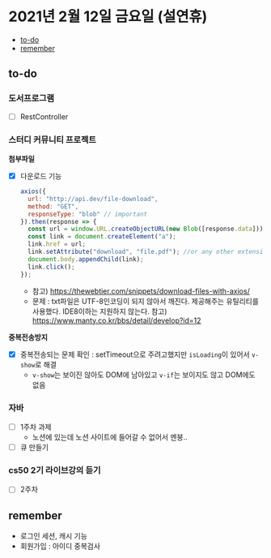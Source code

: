 # 2021년 2월 12일 금요일 (설연휴)

- [to-do](#to-do)
- [remember](#remember)

## to-do

### 도서프로그램

- [ ] RestController

### 스터디 커뮤니티 프로젝트

**첨부파일**

- [x] 다운로드 기능
  ```javascript
  axios({
    url: "http://api.dev/file-download",
    method: "GET",
    responseType: "blob" // important
  }).then(response => {
    const url = window.URL.createObjectURL(new Blob([response.data]));
    const link = document.createElement("a");
    link.href = url;
    link.setAttribute("download", "file.pdf"); //or any other extension
    document.body.appendChild(link);
    link.click();
  });
  ```
  - 참고) <https://thewebtier.com/snippets/download-files-with-axios/>
  - 문제 : txt파일은 UTF-8인코딩이 되지 않아서 깨진다. 제공해주는 유틸리티를 사용했다. IDE8이하는 지원하지 않는다. 참고) <https://www.manty.co.kr/bbs/detail/develop?id=12>

**중복전송방지**

- [x] 중복전송되는 문제 확인 : setTimeout으로 주려고했지만 `isLoading`이 있어서 `v-show`로 해결
  - `v-show`는 보이진 않아도 DOM에 남아있고 `v-if`는 보이지도 않고 DOM에도 없음

### 자바

- [ ] 1주차 과제
  - 노션에 있는데 노션 사이트에 들어갈 수 없어서 멘붕..
- [ ] 큐 만들기

### cs50 2기 라이브강의 듣기

- [ ] 2주차

## remember

- 로그인 세션, 캐시 기능
- 회원가입 : 아이디 중복검사
